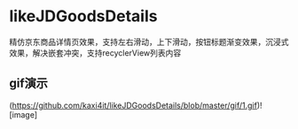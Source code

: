 # likeJDGoodsDetails
精仿京东商品详情页效果，支持左右滑动，上下滑动，按钮标题渐变效果，沉浸式效果，解决嵌套冲突，支持recyclerView列表内容

## gif演示

(https://github.com/kaxi4it/likeJDGoodsDetails/blob/master/gif/1.gif)![image]